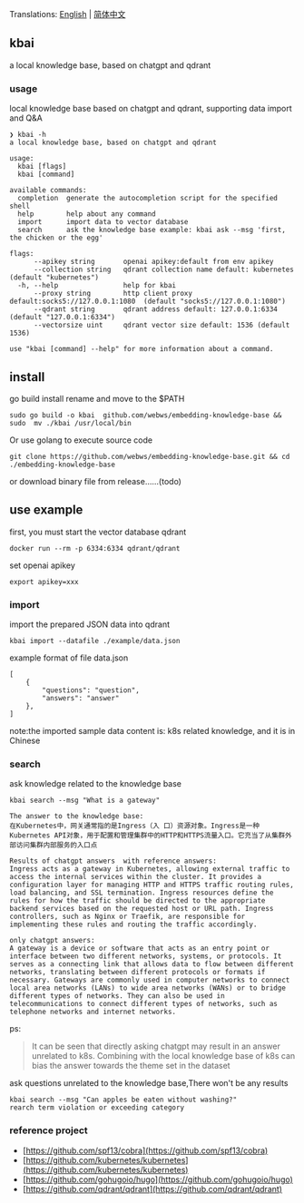 Translations: [English](readme.md) | [简体中文](README_zh.md)
## kbai
a local knowledge base, based on chatgpt and qdrant
### usage
local knowledge base based on chatgpt and qdrant, supporting data import and Q&A
```
❯ kbai -h
a local knowledge base, based on chatgpt and qdrant

usage:
  kbai [flags]
  kbai [command]

available commands:
  completion  generate the autocompletion script for the specified shell
  help        help about any command
  import      import data to vector database
  search      ask the knowledge base example: kbai ask --msg 'first, the chicken or the egg'

flags:
      --apikey string       openai apikey:default from env apikey
      --collection string   qdrant collection name default: kubernetes (default "kubernetes")
  -h, --help                help for kbai
      --proxy string        http client proxy default:socks5://127.0.0.1:1080  (default "socks5://127.0.0.1:1080")
      --qdrant string       qdrant address default: 127.0.0.1:6334 (default "127.0.0.1:6334")
      --vectorsize uint     qdrant vector size default: 1536 (default 1536)

use "kbai [command] --help" for more information about a command.
```
## install
go build install rename and move to the $PATH
```
sudo go build -o kbai  github.com/webws/embedding-knowledge-base && sudo  mv ./kbai /usr/local/bin
```
Or use golang to execute source code
```
git clone https://github.com/webws/embedding-knowledge-base.git && cd ./embedding-knowledge-base

```
or download binary file from release……(todo)
## use example
first, you must start the vector database qdrant
```
docker run --rm -p 6334:6334 qdrant/qdrant
```

set openai apikey
```
export apikey=xxx
```
### import
import the prepared JSON data into qdrant
```
kbai import --datafile ./example/data.json
```
example format of file data.json
```
[
    {
        "questions": "question",
        "answers": "answer"
    },
]
```
note:the imported sample data content is: k8s related knowledge, and it is in Chinese

### search

ask knowledge related to the knowledge base
```
kbai search --msg "What is a gateway"

The answer to the knowledge base:
在Kubernetes中，网关通常指的是Ingress（入 口）资源对象。Ingress是一种Kubernetes API对象，用于配置和管理集群中的HTTP和HTTPS流量入口。它充当了从集群外部访问集群内部服务的入口点

Results of chatgpt answers  with reference answers:
Ingress acts as a gateway in Kubernetes, allowing external traffic to access the internal services within the cluster. It provides a configuration layer for managing HTTP and HTTPS traffic routing rules, load balancing, and SSL termination. Ingress resources define the rules for how the traffic should be directed to the appropriate backend services based on the requested host or URL path. Ingress controllers, such as Nginx or Traefik, are responsible for implementing these rules and routing the traffic accordingly.

only chatgpt answers:
A gateway is a device or software that acts as an entry point or interface between two different networks, systems, or protocols. It serves as a connecting link that allows data to flow between different networks, translating between different protocols or formats if necessary. Gateways are commonly used in computer networks to connect local area networks (LANs) to wide area networks (WANs) or to bridge different types of networks. They can also be used in telecommunications to connect different types of networks, such as telephone networks and internet networks.
```
ps:
>It can be seen that directly asking chatgpt may result in an answer unrelated to k8s. Combining with the local knowledge base of k8s can bias the answer towards the theme set in the dataset


ask questions unrelated to the knowledge base,There won't be any results

```
kbai search --msg "Can apples be eaten without washing?"
rearch term violation or exceeding category
```
### reference project
* [https://github.com/spf13/cobra](https://github.com/spf13/cobra) 
* [https://github.com/kubernetes/kubernetes](https://github.com/kubernetes/kubernetes) 
* [https://github.com/gohugoio/hugo](https://github.com/gohugoio/hugo) 
* [https://github.com/qdrant/qdrant](https://github.com/qdrant/qdrant) 

